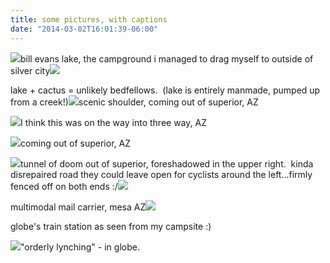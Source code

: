 ```yaml
---
title: some pictures, with captions
date: "2014-03-02T16:01:39-06:00"
---
```


<p><img src="https://66.media.tumblr.com/e37025fab18a326c5588ba28559c621b/tumblr_inline_n1u3ylZyHl1suf445.jpg"/>bill evans lake, the campground i managed to drag myself to outside of silver city<img src="https://66.media.tumblr.com/7753922f882a0a983ef9f219fa811b66/tumblr_inline_n1u3yvJfMV1suf445.jpg"/></p>
<p>lake + cactus = unlikely bedfellows.  (lake is entirely manmade, pumped up from a creek!)<img src="https://66.media.tumblr.com/7fbbca662a34644d7faa30a4e0888b52/tumblr_inline_n1u41hUvB71suf445.jpg"/>scenic shoulder, coming out of superior, AZ</p>
<p><img src="https://66.media.tumblr.com/63062b46bc84ed23c466b06e70985066/tumblr_inline_n1u41kZS821suf445.jpg"/>I think this was on the way into three way, AZ</p>
<p><img src="https://66.media.tumblr.com/ea29beb39a09870a8a577e36b6b541a9/tumblr_inline_n1u42e6wLW1suf445.jpg"/>coming out of superior, AZ</p>
<p><img src="https://66.media.tumblr.com/f05dc8adc324d93ea9db3f9868268157/tumblr_inline_n1u43hI7Rs1suf445.jpg"/>tunnel of doom out of superior, foreshadowed in the upper right.  kinda disrepaired road they could leave open for cyclists around the left...firmly fenced off on both ends :/<img src="https://66.media.tumblr.com/01d2f4851334bfe14aac13ef2a7fc568/tumblr_inline_n1u4iidxYq1suf445.jpg"/></p>
<p>multimodal mail carrier, mesa AZ<img src="https://66.media.tumblr.com/5be68b37715aaee6c71850ee04336fc0/tumblr_inline_n1u4iw1o0Y1suf445.jpg"/></p>

<p>globe's train station as seen from my campsite :)</p>
<p><img src="https://66.media.tumblr.com/bfbc3efdb10fad74360e08dbe75f3245/tumblr_inline_n1u4l3b0rd1suf445.jpg"/>"orderly lynching" - in globe.</p>
                                
<!--                <span id="timestamp"> March 2nd, 2014 4:43pm </span> -->
